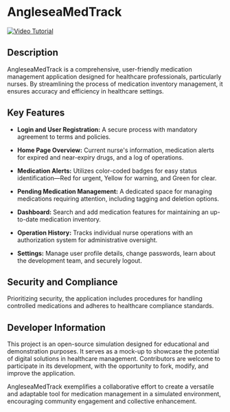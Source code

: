 # AngleseaMedTrack

[![Video Tutorial](https://img.youtube.com/vi/jeaaJKMugb0/0.jpg)](https://www.youtube.com/watch?v=jeaaJKMugb0)

## Description

AngleseaMedTrack is a comprehensive, user-friendly medication management application designed for healthcare professionals, particularly nurses. By streamlining the process of medication inventory management, it ensures accuracy and efficiency in healthcare settings.

## Key Features

- **Login and User Registration:** A secure process with mandatory agreement to terms and policies.
 
- **Home Page Overview:** Current nurse's information, medication alerts for expired and near-expiry drugs, and a log of operations.
 
- **Medication Alerts:** Utilizes color-coded badges for easy status identification—Red for urgent, Yellow for warning, and Green for clear.
 
- **Pending Medication Management:** A dedicated space for managing medications requiring attention, including tagging and deletion options.
 
- **Dashboard:** Search and add medication features for maintaining an up-to-date medication inventory.
 
- **Operation History:** Tracks individual nurse operations with an authorization system for administrative oversight.
 
- **Settings:** Manage user profile details, change passwords, learn about the development team, and securely logout.

## Security and Compliance

Prioritizing security, the application includes procedures for handling controlled medications and adheres to healthcare compliance standards.

## Developer Information

This project is an open-source simulation designed for educational and demonstration purposes. It serves as a mock-up to showcase the potential of digital solutions in healthcare management. Contributors are welcome to participate in its development, with the opportunity to fork, modify, and improve the application.

AngleseaMedTrack exemplifies a collaborative effort to create a versatile and adaptable tool for medication management in a simulated environment, encouraging community engagement and collective enhancement.

